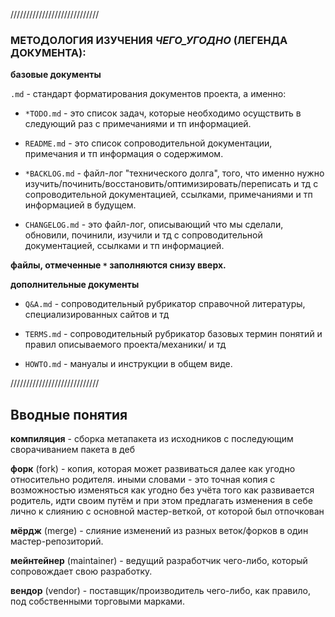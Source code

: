 ////////////////////////////

### МЕТОДОЛОГИЯ ИЗУЧЕНИЯ _ЧЕГО_УГОДНО_ (ЛЕГЕНДА ДОКУМЕНТА):

**базовые документы**

`.md` - стандарт форматирования документов проекта, а именно:

- `*TODO.md` - это список задач, которые необходимо осущствить в следующий раз с примечаниями и тп информацией.

- `README.md` - это список сопроводительной документации, примечания и тп информация о содержимом.

- `*BACKLOG.md` - файл-лог "технического долга", того, что именно нужно изучить/починить/восстановить/оптимизировать/переписать и тд с сопроводительной документацией, ссылками, примечаниями и тп информацией в будущем.
  
- `CHANGELOG.md` - это файл-лог, описывающий что мы сделали, обновили, починили, изучили и тд с сопроводительной документацией, ссылками и тп информацией.

 **файлы, отмеченные `*` заполняются снизу вверх.**


**дополнительные документы**

- `Q&A.md` - сопроводительный рубрикатор справочной литературы, специализированных сайтов и тд

- `TERMS.md` - сопроводительный рубрикатор базовых термин понятий и правил описываемого проекта/механики/ и тд

- `HOWTO.md` - мануалы и инструкции в общем виде.

////////////////////////////


## Вводные понятия

**компиляция** - сборка метапакета из исходников с последующим сворачиванием пакета в деб

**форк** (fork) - копия, которая может развиваться далее как угодно относительно родителя. иными словами - это точная копия с возможностью изменяться как угодно без учёта того как развивается родитель, идти своим путём и при этом предлагать изменения в себе лично к слиянию с основной мастер-веткой, от которой был отпочкован

**мёрдж** (merge) - слияние изменений из разных веток/форков в один мастер-репозиторий.

**мейнтейнер** (maintainer) - ведущий разработчик чего-либо, который сопровождает свою разработку.

**вендор** (vendor) - поставщик/производитель чего-либо, как правило, под собственными торговыми марками.



